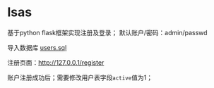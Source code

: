 # lsas

基于python flask框架实现注册及登录； 默认账户/密码：admin/passwd

导入数据库 [users.sql](https://github.com/fandaye/lsas/blob/master/doc/users.sql)

注册页面：http://127.0.0.1/register

账户注册成功后；需要修改用户表字段`active`值为1；
